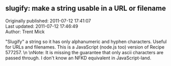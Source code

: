 ## slugify: make a string usable in a URL or filename  
Originally published: 2011-07-12 17:41:07  
Last updated: 2011-07-12 17:46:49  
Author: Trent Mick  
  
"Slugify" a string so it has only alphanumeric and hyphen characters. Useful for URLs and filenames.  This is a JavaScript (node.js too) version of Recipe 577257.\n\nNote: It is missing the guarantee that only ascii characters are passed through. I don't know an NFKD equivalent in JavaScript-land.